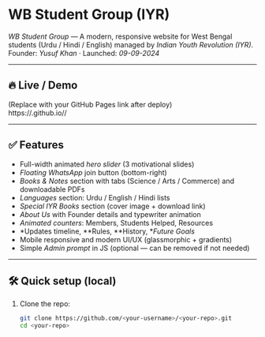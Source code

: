 # WB Student Group (IYR)

*WB Student Group* — A modern, responsive website for West Bengal students (Urdu / Hindi / English) managed by *Indian Youth Revolution (IYR)*.  
Founder: *Yusuf Khan* · Launched: *09-09-2024*

---

## 🔥 Live / Demo
(Replace with your GitHub Pages link after deploy)  
https://<your-github-username>.github.io/<your-repo-name>/

---

## ✅ Features
- Full-width animated *hero slider* (3 motivational slides)  
- *Floating WhatsApp* join button (bottom-right)  
- *Books & Notes* section with tabs (Science / Arts / Commerce) and downloadable PDFs  
- *Languages* section: Urdu / English / Hindi lists  
- *Special IYR Books* section (cover image + download link)  
- *About Us* with Founder details and typewriter animation  
- *Animated counters*: Members, Students Helped, Resources  
- *Updates timeline, **Rules, **History, **Future Goals*  
- Mobile responsive and modern UI/UX (glassmorphic + gradients)  
- Simple *Admin prompt* in JS (optional — can be removed if not needed)

---

## 🛠 Quick setup (local)
1. Clone the repo:
   ```bash
   git clone https://github.com/<your-username>/<your-repo>.git
   cd <your-repo>
